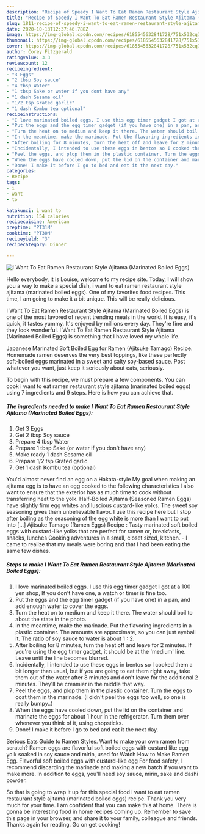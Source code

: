 ```yaml
---
description: "Recipe of Speedy I Want To Eat Ramen Restaurant Style Ajitama (Marinated Boiled Eggs)"
title: "Recipe of Speedy I Want To Eat Ramen Restaurant Style Ajitama (Marinated Boiled Eggs)"
slug: 1811-recipe-of-speedy-i-want-to-eat-ramen-restaurant-style-ajitama-marinated-boiled-eggs
date: 2020-10-13T12:37:46.788Z
image: https://img-global.cpcdn.com/recipes/6185545632841728/751x532cq70/i-want-to-eat-ramen-restaurant-style-ajitama-marinated-boiled-eggs-recipe-main-photo.jpg
thumbnail: https://img-global.cpcdn.com/recipes/6185545632841728/751x532cq70/i-want-to-eat-ramen-restaurant-style-ajitama-marinated-boiled-eggs-recipe-main-photo.jpg
cover: https://img-global.cpcdn.com/recipes/6185545632841728/751x532cq70/i-want-to-eat-ramen-restaurant-style-ajitama-marinated-boiled-eggs-recipe-main-photo.jpg
author: Corey Fitzgerald
ratingvalue: 3.3
reviewcount: 12
recipeingredient:
- "3 Eggs"
- "2 tbsp Soy sauce"
- "4 tbsp Water"
- "1 tbsp Sake or water if you dont have any"
- "1 dash Sesame oil"
- "1/2 tsp Grated garlic"
- "1 dash Kombu tea optional"
recipeinstructions:
- "I love marinated boiled eggs. I use this egg timer gadget I got at a 100 yen shop, If you don&#39;t have one, a watch or timer is fine too."
- "Put the eggs and the egg timer gadget (if you have one) in a pan, and add enough water to cover the eggs."
- "Turn the heat on to medium and keep it there. The water should boil to about the state in the photo."
- "In the meantime, make the marinade. Put the flavoring ingredients in a plastic container. The amounts are approximate, so you can just eyeball it. The ratio of soy sauce to water is about 1 : 2."
- "After boiling for 8 minutes, turn the heat off and leave for 2 minutes. If you&#39;re using the egg timer gadget, it should be at the &#39;medium&#39; line. Leave until the line becomes blurred."
- "Incidentally, I intended to use these eggs in bentos so I cooked them a bit longer than usual, but if you are going to eat them right away, take them out of the water after 8 minutes and don&#39;t leave for the additional 2 minutes. They&#39;ll be creamier in the middle that way."
- "Peel the eggs, and plop them in the plastic container. Turn the eggs to coat them in the marinade. (I didn&#39;t peel the eggs too well, so one is really bumpy..)"
- "When the eggs have cooled down, put the lid on the container and marinate the eggs for about 1 hour in the refrigerator. Turn them over whenever you think of it, using chopsticks."
- "Done! I make it before I go to bed and eat it the next day."
categories:
- Recipe
tags:
- i
- want
- to

katakunci: i want to 
nutrition: 154 calories
recipecuisine: American
preptime: "PT31M"
cooktime: "PT30M"
recipeyield: "3"
recipecategory: Dinner

---
```



![I Want To Eat Ramen Restaurant Style Ajitama (Marinated Boiled Eggs)](https://img-global.cpcdn.com/recipes/6185545632841728/751x532cq70/i-want-to-eat-ramen-restaurant-style-ajitama-marinated-boiled-eggs-recipe-main-photo.jpg)

Hello everybody, it is Louise, welcome to my recipe site. Today, I will show you a way to make a special dish, i want to eat ramen restaurant style ajitama (marinated boiled eggs). One of my favorites food recipes. This time, I am going to make it a bit unique. This will be really delicious.

I Want To Eat Ramen Restaurant Style Ajitama (Marinated Boiled Eggs) is one of the most favored of recent trending meals in the world. It is easy, it's quick, it tastes yummy. It's enjoyed by millions every day. They're fine and they look wonderful. I Want To Eat Ramen Restaurant Style Ajitama (Marinated Boiled Eggs) is something that I have loved my whole life.

Japanese Marinated Soft Boiled Egg for Ramen (Ajitsuke Tamago) Recipe. Homemade ramen deserves the very best toppings, like these perfectly soft-boiled eggs marinated in a sweet and salty soy-based sauce. Post whatever you want, just keep it seriously about eats, seriously.


To begin with this recipe, we must prepare a few components. You can cook i want to eat ramen restaurant style ajitama (marinated boiled eggs) using 7 ingredients and 9 steps. Here is how you can achieve that.

<!--inarticleads1-->

##### The ingredients needed to make I Want To Eat Ramen Restaurant Style Ajitama (Marinated Boiled Eggs):

1. Get 3 Eggs
1. Get 2 tbsp Soy sauce
1. Prepare 4 tbsp Water
1. Prepare 1 tbsp Sake (or water if you don&#39;t have any)
1. Make ready 1 dash Sesame oil
1. Prepare 1/2 tsp Grated garlic
1. Get 1 dash Kombu tea (optional)


You&#39;d almost never find an egg on a Hakata-style My goal when making an ajitama egg is to have an egg cooked to the following characteristics I also want to ensure that the exterior has as much time to cook without transferring heat to the yolk. Half-Boiled Ajitama (Seasoned Ramen Eggs) have slightly firm egg whites and luscious custard-like yolks. The sweet soy seasoning gives them unbelievable flavor. I use this recipe here but I stop after boiling as the seasoning of the egg white is more than I want to put into […] Ajitsuke Tamago (Ramen Eggs) Recipe : Tasty marinated soft boiled eggs with custard-like yolks that are perfect for ramen or, breakfasts, snacks, lunches Cooking adventures in a small, closet sized, kitchen. - I came to realize that my meals were boring and that I had been eating the same few dishes. 

<!--inarticleads2-->

##### Steps to make I Want To Eat Ramen Restaurant Style Ajitama (Marinated Boiled Eggs):

1. I love marinated boiled eggs. I use this egg timer gadget I got at a 100 yen shop, If you don&#39;t have one, a watch or timer is fine too.
1. Put the eggs and the egg timer gadget (if you have one) in a pan, and add enough water to cover the eggs.
1. Turn the heat on to medium and keep it there. The water should boil to about the state in the photo.
1. In the meantime, make the marinade. Put the flavoring ingredients in a plastic container. The amounts are approximate, so you can just eyeball it. The ratio of soy sauce to water is about 1 : 2.
1. After boiling for 8 minutes, turn the heat off and leave for 2 minutes. If you&#39;re using the egg timer gadget, it should be at the &#39;medium&#39; line. Leave until the line becomes blurred.
1. Incidentally, I intended to use these eggs in bentos so I cooked them a bit longer than usual, but if you are going to eat them right away, take them out of the water after 8 minutes and don&#39;t leave for the additional 2 minutes. They&#39;ll be creamier in the middle that way.
1. Peel the eggs, and plop them in the plastic container. Turn the eggs to coat them in the marinade. (I didn&#39;t peel the eggs too well, so one is really bumpy..)
1. When the eggs have cooled down, put the lid on the container and marinate the eggs for about 1 hour in the refrigerator. Turn them over whenever you think of it, using chopsticks.
1. Done! I make it before I go to bed and eat it the next day.


Serious Eats Guide to Ramen Styles. Want to make your own ramen from scratch? Ramen eggs are flavorful soft boiled eggs with custard like egg yolk soaked in soy sauce and mirin, used for Watch How to Make Ramen Egg. Flavorful soft boiled eggs with custard-like egg For food safety, I recommend discarding the marinade and making a new batch if you want to make more. In addition to eggs, you&#39;ll need soy sauce, mirin, sake and dashi powder. 

So that is going to wrap it up for this special food i want to eat ramen restaurant style ajitama (marinated boiled eggs) recipe. Thank you very much for your time. I am confident that you can make this at home. There is gonna be interesting food in home recipes coming up. Remember to save this page in your browser, and share it to your family, colleague and friends. Thanks again for reading. Go on get cooking!
